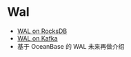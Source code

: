 # Wal

- [WAL on RocksDB](wal_on_rocksdb.md)
- [WAL on Kafka](wal_on_kafka.md)
- 基于 OceanBase 的 WAL 未来再做介绍